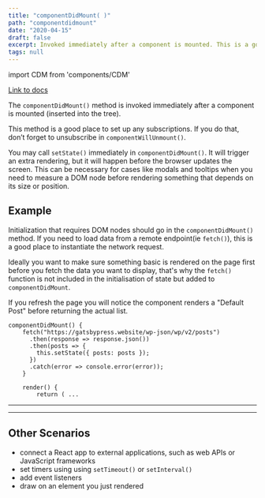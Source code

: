 ```yaml
---
title: "componentDidMount( )"
path: "componentdidmount"
date: "2020-04-15"
draft: false
excerpt: Invoked immediately after a component is mounted. This is a good place to set up a timer or fetch some data from an API.
tags: null
---
```


import CDM from 'components/CDM'

[Link to docs](https://reactjs.org/docs/react-component.html#componentdidmount)

The `componentDidMount()` method is invoked immediately after a component is mounted (inserted into the tree).

This method is a good place to set up any subscriptions. If you do that, don’t forget to unsubscribe in `componentWillUnmount()`.

You may call `setState()` immediately in `componentDidMount()`. It will trigger an extra rendering, but it will happen before the browser updates the screen. This can be necessary for cases like modals and tooltips when you need to measure a DOM node before rendering something that depends on its size or position.

## Example

Initialization that requires DOM nodes should go in the `componentDidMount()` method. If you need to load data from a remote endpoint(ie `fetch()`), this is a good place to instantiate the network request.

Ideally you want to make sure something basic is rendered on the page first before you fetch the data you want to display, that's why the `fetch()` function is not included in the initialisation of state but added to `componentDidMount`.

If you refresh the page you will notice the component renders a "Default Post" before returning the actual list.

```
componentDidMount() {
	fetch("https://gatsbypress.website/wp-json/wp/v2/posts")
	  .then(response => response.json())
	  .then(posts => {
	    this.setState({ posts: posts });
	  })
	  .catch(error => console.error(error));
	}

	render() {
		return ( ...
```

---

<CDM />

---

## Other Scenarios

- connect a React app to external applications, such as web APIs or JavaScript frameworks
- set timers using using `setTimeout()` or `setInterval()`
- add event listeners
- draw on an element you just rendered
